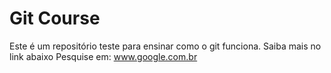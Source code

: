 # Git Course

Este é um repositório teste para ensinar como o git funciona.
Saiba mais no link abaixo
Pesquise em: www.google.com.br
